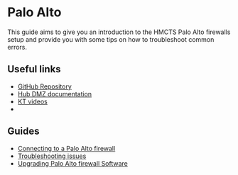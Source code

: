 # Palo Alto

This guide aims to give you an introduction to the HMCTS Palo Alto firewalls setup and provide you with some tips on how to troubleshoot common errors. 

## Useful links
- [GitHub Repository](https://github.com/hmcts/rdo-terraform-hub-dmz)
- [Hub DMZ documentation](https://tools.hmcts.net/confluence/display/RD/HUB-DMZ)
- [KT videos](https://cjscommonplatform.sharepoint.com/sites/DTSPlatformOperationsTeam/Shared%20Documents/Transition%20to%20new%20supplier/Videos/Hub,%20DMZ,%20VPN%20&%20Networks.mp4)
- 
## Guides
- [Connecting to a Palo Alto firewall](connecting.md)
- [Troubleshooting issues](troubleshooting.md)
- [Upgrading Palo Alto firewall Software](upgrade-software.md)
